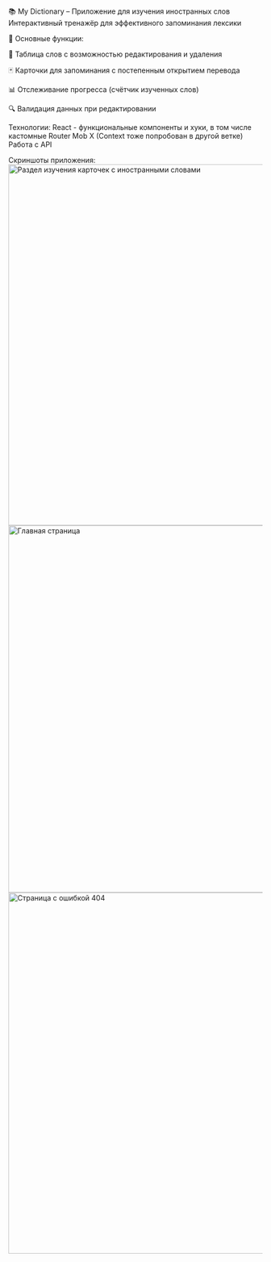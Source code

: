 📚 My Dictionary – Приложение для изучения иностранных слов
Интерактивный тренажёр для эффективного запоминания лексики

🔹 Основные функции:

📖 Таблица слов с возможностью редактирования и удаления

🃏 Карточки для запоминания с постепенным открытием перевода

📊 Отслеживание прогресса (счётчик изученных слов)

🔍 Валидация данных при редактировании

Технологии:
React - функциональные компоненты и хуки, в том числе кастомные
Router
Mob X (Context тоже попробован в другой ветке)
Работа с API

Скриншоты приложения:
<img width="1440" height="716" alt="Раздел изучения карточек с иностранными словами" src="https://github.com/user-attachments/assets/bfb97435-c3df-4f1d-b5d5-c368dc90b7d7" />
<img width="1440" height="728" alt="Главная страница" src="https://github.com/user-attachments/assets/17f1f3fb-2c58-4f3e-ab6c-8cd134650739" />
<img width="1440" height="716" alt="Страница с ошибкой 404" src="https://github.com/user-attachments/assets/eac130a4-b781-4c4a-bf73-7f2a422c981a" />
